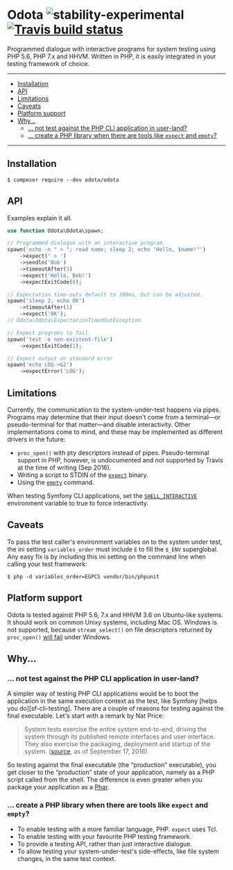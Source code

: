 Odota ![stability-experimental](https://cloud.githubusercontent.com/assets/1734555/18616629/a740d892-7dbf-11e6-8718-64afa66fac0d.png) [![Travis build status](https://travis-ci.org/odota-php/odota.svg?branch=develop)](https://travis-ci.org/odota-php/odota)
===============================================================================================================================================================================================================================================================

Programmed dialogue with interactive programs for system testing using PHP 5.6,
PHP 7.x and HHVM. Written in PHP, it is easily integrated in your testing
framework of choice.

--------------------------------------------------------------------------------

 * [Installation](#installation)
 * [API](#api)
 * [Limitations](#limitations)
 * [Caveats](#caveats)
 * [Platform support](#platform-support)
 * [Why...](#why)
    * [... not test against the PHP CLI application in user-land?](#-not-test-against-the-php-cli-application-in-user-land)
    * [... create a PHP library when there are tools like `expect` and `empty`?](#-create-a-php-library-when-there-are-tools-like-expect-and-empty)

--------------------------------------------------------------------------------

## Installation

```shell-session
$ composer require --dev odota/odota
```

## API

Examples explain it all.

```php
use function Odota\Odota\spawn;

// Programmed dialogue with an interactive program.
spawn('echo -n " > "; read name; sleep 2; echo "Hello, $name!"')
    ->expect(' > ')
    ->sendln('Bob')
    ->timeoutAfter(3)
    ->expect('Hello, Bob!')
    ->expectExitCode(0);

// Expectation time-outs default to 100ms, but can be adjusted.
spawn('sleep 2; echo OK')
    ->timeoutAfter(1)
    ->expect('OK');
// Odota\Odota\ExpectationTimedOutException

// Expect programs to fail.
spawn('test -e non-existent-file')
    ->expectExitCode(1);

// Expect output on standard error
spawn('echo LOG >&2')
    ->expectError('LOG');
```

## Limitations

Currently, the communication to the system-under-test happens via pipes.
Programs may determine that their input doesn't come from a terminal—or
pseudo-terminal for that matter—and disable interactivity. Other implementations
come to mind, and these may be implemented as different drivers in the future:

 * `proc_open()` with pty descriptors instead of pipes. Pseudo-terminal support
   in PHP, however, is undocumented and not supported by Travis at the time of
   writing (Sep 2016).
 * Writing a script to STDIN of the [`expect`][man-expect] binary.
 * Using the [`empty`][man-empty] command.

When testing Symfony CLI applications, set the
[`SHELL_INTERACTIVE`][pr-shell-interactive] environment variable to true to
force interactivity.

[man-expect]: http://linux.die.net/man/1/expect
[man-empty]: http://manpages.ubuntu.com/manpages/trusty/man1/empty.1.html
[pr-shell-interactive]: https://github.com/symfony/symfony/pull/14102

## Caveats

To pass the test caller's environment variables on to the system under test,
the ini setting `variables_order` must include `E` to fill the `$_ENV`
superglobal. Any easy fix is by including this ini setting on the command line
when calling your test framework:

```sh-session
$ php -d variables_order=EGPCS vendor/bin/phpunit
```

## Platform support

Odota is tested against PHP 5.6, 7.x and HHVM 3.6 on Ubuntu-like systems. It
should work on common Unixy systems, including Mac OS. Windows is not supported,
because `stream_select()` on file descriptors returned by `proc_open()`
[will fail][php-stream-select] under Windows.

[php-stream-select]: http://php.net/manual/en/function.stream-select.php "Documentation for the PHP function `stream_select()` (php.net)"

## Why...

### ... not test against the PHP CLI application in user-land?

A simpler way of testing PHP CLI applications would be to boot the application
in the same execution context as the test, like Symfony
[helps you do][sf-cli-testing]. There are a couple of reasons for testing
against the final executable. Let's start with a remark by Nat Price:

> System tests exercise the entire system end-to-end, driving the system through
> its published remote interfaces and user interface. They also exercise the
> packaging, deployment and startup of the system. ([source][nat-pryce-system],
> as of September 17, 2016)

So testing against the final executable (the “production” executable), you get
closer to the “production” state of your application, namely as a PHP script
called from the shell. The difference is even greater when you package your
application as a [Phar][php-phar].

[nat-pryce-system]: http://www.natpryce.com/articles/000772.html "Nat Pryce on System Tests (natpryce.com)"
[php-phar]: http://php.net/manual/en/book.phar.php "Documentation about PHP Archives (php.net)"

### ... create a PHP library when there are tools like `expect` and `empty`?

 * To enable testing with a more familiar language, PHP. `expect` uses Tcl.
 * To enable testing with your favourite PHP testing framework.
 * To provide a testing API, rather than just interactive dialogue.
 * To allow testing your system-under-test's side-effects, like file system
   changes, in the same test context.
